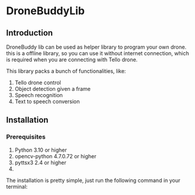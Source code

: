 # DroneBuddyLib

## Introduction

DroneBuddy lib can be used as helper library to program your own drone. this is a offline library, so you can use it
without internet connection, which is required when you are connecting with Tello drone.

This library packs a bunch of functionalities, like: 
1. Tello drone control
2. Object detection given a frame
3. Speech recognition
4. Text to speech conversion

## Installation

### Prerequisites
1. Python 3.10 or higher
2. opencv-python 4.7.0.72 or higher
3. pyttsx3 2.4 or higher
4. 
The installation is pretty simple, just run the following command in your terminal:
```pip install -i https://test.pypi.org/simple/ dronebuddylib==0.1.15
```
